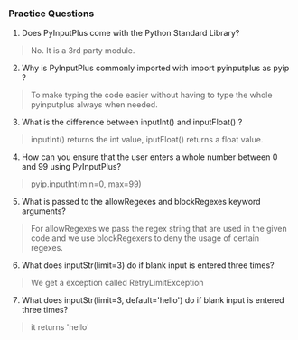 ### Practice Questions

1. Does PyInputPlus come with the Python Standard Library?
> No. It is a 3rd party module.
2. Why is PyInputPlus commonly imported with import pyinputplus as pyip ?
> To make typing the code easier without having to type the whole pyinputplus always when needed.
3. What is the difference between inputInt() and inputFloat() ?
> inputInt() returns the int value, iputFloat() returns a float value.
4. How can you ensure that the user enters a whole number between 0 and 99 using PyInputPlus?
> pyip.inputInt(min=0, max=99)
5. What is passed to the allowRegexes and blockRegexes keyword arguments?
> For allowRegexes we pass the regex string that are used in the given code and we use blockRegexers to deny the usage of certain regexes.
6. What does inputStr(limit=3) do if blank input is entered three times?
> We get a exception called RetryLimitException
7. What does inputStr(limit=3, default='hello') do if blank input is entered three times?
> it returns 'hello'
